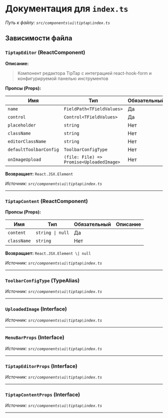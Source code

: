 # Документация для `index.ts`

*Путь к файлу: `src/components\ui\tiptap\index.ts`*

## Зависимости файла


### `TiptapEditor` (ReactComponent)

**Описание:**

> Компонент редактора TipTap с интеграцией react-hook-form
> и конфигурируемой панелью инструментов

**Пропсы (Props):**

| Имя | Тип | Обязательный | Описание |
|---|---|---|---|
| `name` | `FieldPath<TFieldValues>` | Да |  |
| `control` | `Control<TFieldValues>` | Да |  |
| `placeholder` | `string` | Нет |  |
| `className` | `string` | Нет |  |
| `editorClassName` | `string` | Нет |  |
| `defaultToolbarConfig` | `ToolbarConfigType` | Нет |  |
| `onImageUpload` | `(file: File) => Promise<UploadedImage>` | Нет |  |

**Возвращает:** `React.JSX.Element`

*Источник: `src/components\ui\tiptap\index.ts`*

---
### `TiptapContent` (ReactComponent)

**Пропсы (Props):**

| Имя | Тип | Обязательный | Описание |
|---|---|---|---|
| `content` | `string \| null` | Да |  |
| `className` | `string` | Нет |  |

**Возвращает:** `React.JSX.Element \| null`

*Источник: `src/components\ui\tiptap\index.ts`*

---
### `ToolbarConfigType` (TypeAlias)

*Источник: `src/components\ui\tiptap\index.ts`*

---
### `UploadedImage` (Interface)

*Источник: `src/components\ui\tiptap\index.ts`*

---
### `MenuBarProps` (Interface)

*Источник: `src/components\ui\tiptap\index.ts`*

---
### `TiptapEditorProps` (Interface)

*Источник: `src/components\ui\tiptap\index.ts`*

---
### `TiptapContentProps` (Interface)

*Источник: `src/components\ui\tiptap\index.ts`*

---
